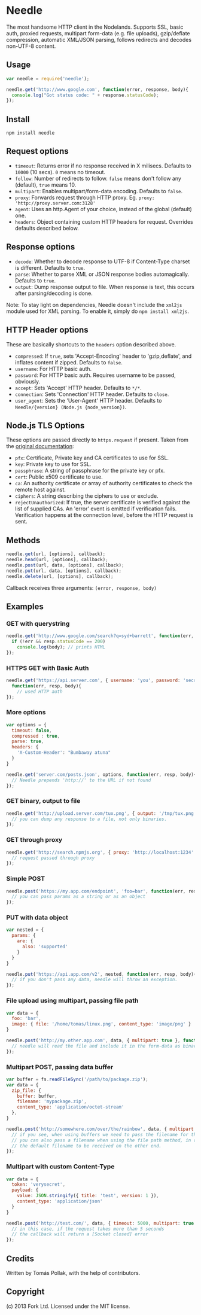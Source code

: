 Needle
======

The most handsome HTTP client in the Nodelands. Supports SSL, basic auth, proxied requests, multipart form-data (e.g. file uploads), gzip/deflate compression, automatic XML/JSON parsing, follows redirects and decodes non-UTF-8 content. 

Usage
-----

``` js
var needle = require('needle');

needle.get('http://www.google.com', function(error, response, body){
  console.log("Got status code: " + response.statusCode);
});
```

Install
-----

```
npm install needle
```

Request options
---------------

 - `timeout`: Returns error if no response received in X milisecs. Defaults to `10000` (10 secs). `0` means no timeout.
 - `follow`: Number of redirects to follow. `false` means don't follow any (default), `true` means 10. 
 - `multipart`: Enables multipart/form-data encoding. Defaults to `false`.
 - `proxy`: Forwards request through HTTP proxy. Eg. `proxy: 'http://proxy.server.com:3128'`
 - `agent`: Uses an http.Agent of your choice, instead of the global (default) one.
 - `headers`: Object containing custom HTTP headers for request. Overrides defaults described below.

Response options
----------------

 - `decode`: Whether to decode response to UTF-8 if Content-Type charset is different. Defaults to `true`.
 - `parse`: Whether to parse XML or JSON response bodies automagically. Defaults to `true`.
 - `output`: Dump response output to file. When response is text, this occurs after parsing/decoding is done.

Note: To stay light on dependencies, Needle doesn't include the `xml2js` module used for XML parsing. To enable it, simply do `npm install xml2js`.

HTTP Header options
-------------------

These are basically shortcuts to the `headers` option described above.

 - `compressed`: If `true`, sets 'Accept-Encoding' header to 'gzip,deflate', and inflates content if zipped. Defaults to `false`.
 - `username`: For HTTP basic auth.
 - `password`: For HTTP basic auth. Requires username to be passed, obviously.
 - `accept`: Sets 'Accept' HTTP header. Defaults to `*/*`.
 - `connection`: Sets 'Connection' HTTP header. Defaults to `close`.
 - `user_agent`: Sets the 'User-Agent' HTTP header. Defaults to `Needle/{version} (Node.js {node_version})`.

Node.js TLS Options
-------------------

These options are passed directly to `https.request` if present. Taken from the [original documentation](http://nodejs.org/docs/latest/api/https.html):

 - `pfx`: Certificate, Private key and CA certificates to use for SSL.
 - `key`: Private key to use for SSL.
 - `passphrase`: A string of passphrase for the private key or pfx.
 - `cert`: Public x509 certificate to use.
 - `ca`: An authority certificate or array of authority certificates to check the remote host against.
 - `ciphers`: A string describing the ciphers to use or exclude.
 - `rejectUnauthorized`: If true, the server certificate is verified against the list of supplied CAs. An 'error' event is emitted if verification fails. Verification happens at the connection level, before the HTTP request is sent.

Methods
-------

``` js
needle.get(url, [options], callback);
needle.head(url, [options], callback);
needle.post(url, data, [options], callback);
needle.put(url, data, [options], callback);
needle.delete(url, [options], callback);
```
Callback receives three arguments: `(error, response, body)`

Examples
-------------

### GET with querystring

``` js
needle.get('http://www.google.com/search?q=syd+barrett', function(err, resp, body){
  if (!err && resp.statusCode == 200)
    console.log(body); // prints HTML
});
```

### HTTPS GET with Basic Auth

``` js
needle.get('https://api.server.com', { username: 'you', password: 'secret' },
  function(err, resp, body){
    // used HTTP auth
});
```

### More options

``` js
var options = {
  timeout: false,
  compressed : true,
  parse: true,
  headers: {
    'X-Custom-Header': "Bumbaway atuna"
  }
}

needle.get('server.com/posts.json', options, function(err, resp, body){
  // Needle prepends 'http://' to the URL if not found
});
```

### GET binary, output to file

``` js
needle.get('http://upload.server.com/tux.png', { output: '/tmp/tux.png' }, function(err, resp, body){
  // you can dump any response to a file, not only binaries.
});
```

### GET through proxy

``` js
needle.get('http://search.npmjs.org', { proxy: 'http://localhost:1234' }, function(err, resp, body){
  // request passed through proxy
});
```

### Simple POST

``` js
needle.post('https://my.app.com/endpoint', 'foo=bar', function(err, resp, body){
  // you can pass params as a string or as an object
});
```

### PUT with data object

``` js
var nested = {
  params: {
    are: {
      also: 'supported'
    }
  }
}

needle.put('https://api.app.com/v2', nested, function(err, resp, body){
  // if you don't pass any data, needle will throw an exception.
});
```

### File upload using multipart, passing file path

``` js
var data = {
  foo: 'bar',
  image: { file: '/home/tomas/linux.png', content_type: 'image/png' }
}

needle.post('http://my.other.app.com', data, { multipart: true }, function(err, resp, body){
  // needle will read the file and include it in the form-data as binary
});
```

### Multipart POST, passing data buffer

``` js
var buffer = fs.readFileSync('/path/to/package.zip');
var data = {
  zip_file: {
    buffer: buffer,
    filename: 'mypackage.zip',
    content_type: 'application/octet-stream'
  },
}

needle.post('http://somewhere.com/over/the/rainbow', data, { multipart: true }, function(err, resp, body){
  // if you see, when using buffers we need to pass the filename for the multipart body.
  // you can also pass a filename when using the file path method, in case you want to override
  // the default filename to be received on the other end.
});
```

### Multipart with custom Content-Type

``` js
var data = {
  token: 'verysecret',
  payload: {
    value: JSON.stringify({ title: 'test', version: 1 }),
    content_type: 'application/json'
  }
}

needle.post('http://test.com/', data, { timeout: 5000, multipart: true }, function(err, resp, body){
  // in this case, if the request takes more than 5 seconds
  // the callback will return a [Socket closed] error
});
```

Credits
-------

Written by Tomás Pollak, with the help of contributors.

Copyright
---------

(c) 2013 Fork Ltd. Licensed under the MIT license.
